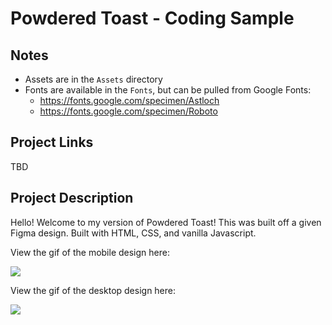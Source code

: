 # Powdered Toast - Coding Sample

## Notes
- Assets are in the `Assets` directory
- Fonts are available in the `Fonts`, but can be pulled from Google Fonts:
  - https://fonts.google.com/specimen/Astloch
  - https://fonts.google.com/specimen/Roboto

## Project Links

TBD

## Project Description

Hello! Welcome to my version of Powdered Toast! This was built off a given Figma design. Built with HTML, CSS, and vanilla Javascript.

View the gif of the mobile design here:

<img src="https://res.cloudinary.com/dxqwpud0l/image/upload/v1644794917/Screen_Recording_2022-02-13_at_3_16_19_PM_AdobeCreativeCloudExpress_v2fdpf.gif"/>

View the gif of the desktop design here:

<img src="https://res.cloudinary.com/dxqwpud0l/image/upload/v1644794987/Screen_Recording_2022-02-13_at_3_17_34_PM_AdobeCreativeCloudExpress_yndxvu.gif"/>